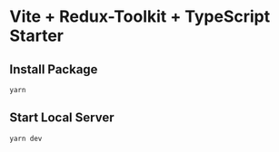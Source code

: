 # Vite + Redux-Toolkit + TypeScript Starter

## Install Package

```
yarn
```

## Start Local Server

```
yarn dev
```